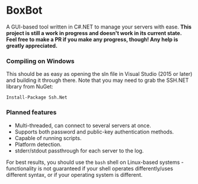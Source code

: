 # BoxBot
A GUI-based tool written in C#.NET to manage your servers with ease.
**This project is still a work in progress and doesn't work in its current state. Feel free to make a PR if you make any progress, though! Any help is greatly appreciated.**

### Compiling on Windows
This should be as easy as opening the sln file in Visual Studio (2015 or later) and building it through there. Note that you may need to grab the SSH.NET library from NuGet:
```
Install-Package Ssh.Net
```

### Planned features
- Multi-threaded, can connect to several servers at once.
- Supports both password and public-key authentication methods.
- Capable of running scripts.
- Platform detection.
- stderr/stdout passthrough for each server to the log.

For best results, you should use the `bash` shell on Linux-based systems - functionality is not guaranteed if your shell operates differently/uses different syntax, or if your operating system is different.
